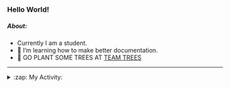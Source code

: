 ### Hello World!

##### About:
- Currently I am a student.
- 🌱 I’m learning how to make better documentation.
- 🌱 GO PLANT SOME TREES AT [TEAM TREES](https://teamtrees.org/)

---
<details>
  <summary>:zap: My Activity:</summary>
  
<!--START_SECTION:waka-->
![Code Time](http://img.shields.io/badge/Code%20Time-1%2C046%20hrs%201%20min-blue)

**I'm a Night 🦉** 

```text
🌞 Morning                124 commits         ██░░░░░░░░░░░░░░░░░░░░░░░   08.46 % 
🌆 Daytime                519 commits         █████████░░░░░░░░░░░░░░░░   35.40 % 
🌃 Evening                391 commits         ███████░░░░░░░░░░░░░░░░░░   26.67 % 
🌙 Night                  432 commits         ███████░░░░░░░░░░░░░░░░░░   29.47 % 
```
📅 **I'm Most Productive on Wednesday** 

```text
Monday                   227 commits         ████░░░░░░░░░░░░░░░░░░░░░   15.48 % 
Tuesday                  210 commits         ████░░░░░░░░░░░░░░░░░░░░░   14.32 % 
Wednesday                342 commits         ██████░░░░░░░░░░░░░░░░░░░   23.33 % 
Thursday                 155 commits         ███░░░░░░░░░░░░░░░░░░░░░░   10.57 % 
Friday                   170 commits         ███░░░░░░░░░░░░░░░░░░░░░░   11.60 % 
Saturday                 120 commits         ██░░░░░░░░░░░░░░░░░░░░░░░   08.19 % 
Sunday                   242 commits         ████░░░░░░░░░░░░░░░░░░░░░   16.51 % 
```


📊 **This Week I Spent My Time On** 

```text
🔥 Editors: 
VS Code                  2 hrs 32 mins       █████████████████████████   100.00 % 

🐱‍💻 Projects: 
EddieBot                 1 hr 8 mins         ███████████░░░░░░░░░░░░░░   44.98 % 
CSF22                    55 mins             █████████░░░░░░░░░░░░░░░░   36.58 % 
praise-demo              27 mins             █████░░░░░░░░░░░░░░░░░░░░   18.35 % 
praise                   0 secs              ░░░░░░░░░░░░░░░░░░░░░░░░░   00.09 % 
```


 Last Updated on 06/03/2023 03:08:28 UTC
<!--END_SECTION:waka-->
</details>

